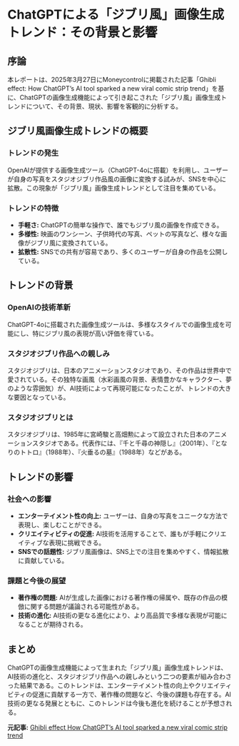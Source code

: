 # ChatGPTによる「ジブリ風」画像生成トレンド：その背景と影響

## 序論

本レポートは、2025年3月27日にMoneycontrolに掲載された記事「Ghibli effect: How ChatGPT’s AI tool sparked a new viral comic strip trend」を基に、ChatGPTの画像生成機能によって引き起こされた「ジブリ風」画像生成トレンドについて、その背景、現状、影響を客観的に分析する。

## ジブリ風画像生成トレンドの概要

### トレンドの発生

OpenAIが提供する画像生成ツール（ChatGPT-4oに搭載）を利用し、ユーザーが自身の写真をスタジオジブリ作品風の画像に変換する試みが、SNSを中心に拡散。この現象が「ジブリ風」画像生成トレンドとして注目を集めている。

### トレンドの特徴

* **手軽さ:** ChatGPTの簡単な操作で、誰でもジブリ風の画像を作成できる。
* **多様性:** 映画のワンシーン、子供時代の写真、ペットの写真など、様々な画像がジブリ風に変換されている。
* **拡散性:** SNSでの共有が容易であり、多くのユーザーが自身の作品を公開している。

## トレンドの背景

### OpenAIの技術革新

ChatGPT-4oに搭載された画像生成ツールは、多様なスタイルでの画像生成を可能にし、特にジブリ風の表現が高い評価を得ている。

### スタジオジブリ作品への親しみ

スタジオジブリは、日本のアニメーションスタジオであり、その作品は世界中で愛されている。その独特な画風（水彩画風の背景、表情豊かなキャラクター、夢のような雰囲気）が、AI技術によって再現可能になったことが、トレンドの大きな要因となっている。

### スタジオジブリとは

スタジオジブリは、1985年に宮崎駿と高畑勲によって設立された日本のアニメーションスタジオである。代表作には、『千と千尋の神隠し』（2001年）、『となりのトトロ』（1988年）、『火垂るの墓』（1988年）などがある。

## トレンドの影響

### 社会への影響

* **エンターテイメント性の向上:** ユーザーは、自身の写真をユニークな方法で表現し、楽しむことができる。
* **クリエイティビティの促進:** AI技術を活用することで、誰もが手軽にクリエイティブな表現に挑戦できる。
* **SNSでの話題性:** ジブリ風画像は、SNS上での注目を集めやすく、情報拡散に貢献している。

### 課題と今後の展望

* **著作権の問題:** AIが生成した画像における著作権の帰属や、既存の作品の模倣に関する問題が議論される可能性がある。
* **技術の進化:** AI技術の更なる進化により、より高品質で多様な表現が可能になることが期待される。

## まとめ

ChatGPTの画像生成機能によって生まれた「ジブリ風」画像生成トレンドは、AI技術の進化と、スタジオジブリ作品への親しみという二つの要素が組み合わさった結果である。このトレンドは、エンターテイメント性の向上やクリエイティビティの促進に貢献する一方で、著作権の問題など、今後の課題も存在する。AI技術の更なる発展とともに、このトレンドは今後も進化を続けることが予想される。


**元記事:** [Ghibli effect How ChatGPT’s AI tool sparked a new viral comic strip trend](https://www.moneycontrol.com/technology/why-does-x-feed-look-like-a-comic-strip-blame-it-on-chatgpt-s-ghibli-effect-article-12977407.html)